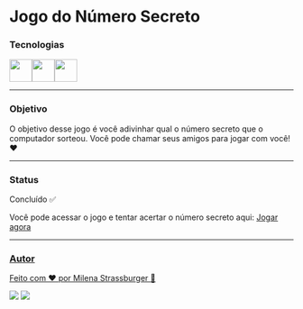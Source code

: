 # Jogo do Número Secreto

### Tecnologias

<img src="https://cdn.jsdelivr.net/gh/devicons/devicon/icons/javascript/javascript-original.svg" width="40" height="40" /><img src="https://cdn.jsdelivr.net/gh/devicons/devicon/icons/html5/html5-original.svg" width="40" height="40"/><img src="https://cdn.jsdelivr.net/gh/devicons/devicon/icons/css3/css3-original.svg" width="40" height="40"/>

---


### Objetivo

O objetivo desse jogo é você adivinhar qual o número secreto que o computador sorteou. Você pode chamar seus amigos para jogar com você! ❤

---

### Status

Concluído ✅
<p> Você pode acessar o jogo e tentar acertar o número secreto aqui: <a href="https://miistrass.github.io/numero-secreto/">Jogar agora</p>

---

### Autor

Feito com ❤️ por Milena Strassburger 🤘

<div>
<a href="https://instagram.com/miistrass" target="_blank"><img src="https://img.shields.io/badge/-Instagram-%23E4405F?style=for-the-badge&logo=instagram&logoColor=white" target="_blank"></a>
<a href="https://www.linkedin.com/in/milena-strassburger" target="_blank"><img src="https://img.shields.io/badge/-LinkedIn-%230077B5?style=for-the-badge&logo=linkedin&logoColor=white" target="_blank"></a>   
</div>

